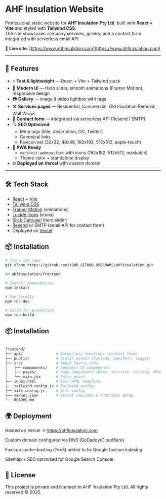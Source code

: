 # AHF Insulation Website  

Professional static website for **AHF Insulation Pty Ltd**, built with **React + Vite** and styled with **Tailwind CSS**.  
The site showcases company services, gallery, and a contact form integrated with serverless email API.  

🔗 **Live site**: [https://www.ahfinsulation.com](https://www.ahfinsulation.com)  

---

## 🚀 Features  

- ⚡ **Fast & lightweight** — React + Vite + Tailwind stack  
- 🎨 **Modern UI** — Hero slider, smooth animations (Framer Motion), responsive design  
- 📷 **Gallery** — image & video lightbox with tags  
- 🛠 **Services pages** — Residential, Commercial, Old Insulation Removal, Wall Wraps  
- 📩 **Contact form** — integrated via serverless API (Resend / SMTP)  
- 🔍 **SEO Optimized**  
  - Meta tags (title, description, OG, Twitter)  
  - Canonical links  
  - Favicon set (32x32, 48x48, 192x192, 512x512, apple-touch)  
- 📱 **PWA Ready**  
  - `manifest.webmanifest` with icons (192x192, 512x512, maskable)  
  - Theme color + standalone display  
- 🌐 **Deployed on Vercel** with custom domain  

---

## 🛠 Tech Stack  

- [React](https://react.dev/) + [Vite](https://vitejs.dev/)  
- [Tailwind CSS](https://tailwindcss.com/)  
- [Framer Motion](https://www.framer.com/motion/) (animations)  
- [Lucide Icons](https://lucide.dev/) (icons)  
- [Slick Carousel](https://react-slick.neostack.com/) (hero slider)  
- [Resend](https://resend.com/) or SMTP (email API for contact form)  
- Deployed on [Vercel](https://vercel.com/)  


## 📦 Installation  

```bash
# Clone the repo
git clone https://github.com/YOUR_GITHUB_USERNAME/ahfinsulation.git

cd ahfinsulation/frontend

# Install dependencies
npm install

# Run locally
npm run dev

# Build for production
npm run build

```
## 📦 Installation 

```bash

frontend/
├── api/               # Serverless functions (contact form)
├── public/            # Static assets (favicon, manifest, images)
├── src/               # React source code
│   ├── components/    # Reusable UI components
│   ├── pages/         # Page components (Home, Services, Gallery, About, Contact)
│   └── main.jsx       # Entry point
├── index.html         # Root HTML template
├── tailwind.config.js # Tailwind config
├── vite.config.js     # Vite config
├── vercel.json        # Vercel rewrites & functions setup
└── README.md

```
## 🌍 Deployment


Hosted on Vercel → https://ahfinsulation.com

Custom domain configured via DNS (GoDaddy/Cloudflare)

Favicon cache-busting (?v=3) added to fix Google favicon indexing

Sitemap + SEO optimized for Google Search Console

## 📝 License

This project is private and licensed to AHF Insulation Pty Ltd.
All rights reserved © 2025.